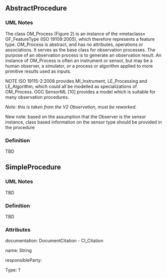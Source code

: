 ## AbstractProcedure

### UML Notes

The class OM_Process (Figure 2) is an instance of the «metaclass» GF_FeatureType (ISO 19109:2005), which therefore represents a feature type. OM_Process is abstract, and has no attributes, operations or associations. It serves as the base class for observation processes. The purpose of an observation process is to generate an observation result. An instance of OM_Process is often an instrument or sensor, but may be a human observer, a simulator, or a process or algorithm applied to more primitive results used as inputs. 

NOTE	ISO 19115-2:2008 provides MI_Instrument, LE_Processing and LE_Algorithm, which could all be modelled as specializations of OM_Process. OGC SensorML [10] provides a model which is suitable for many observation procedures. 

*Note: this is taken from the V2 Observation, must be reworked.*

New note: based on the assumption that the Observer is the sensor instance, class based information on the sensor type should be provided in the procedure

### Definition

TBD

## SimpleProcedure

### UML Notes

TBD

### Definition

TBD

### Attributes
documentation: DocumentCitation - CI_Citation

name: String


responsibleParty:

Type: ?

